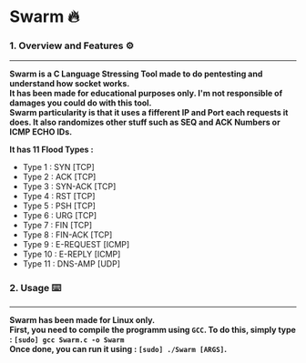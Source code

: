 # Swarm 🔥

### 1. Overview and Features ⚙️
---

**Swarm is a C Language Stressing Tool made to do pentesting and understand how socket works.**<br>
**It has been made for educational purposes only. I'm not responsible of damages you could do with this tool.**<br>
**Swarm particularity is that it uses a fifferent IP and Port each requests it does. It also randomizes other stuff such as SEQ and ACK Numbers or ICMP ECHO IDs.**<br>

**It has 11 Flood Types :**
- Type 1 : SYN [TCP]
- Type 2 : ACK [TCP]
- Type 3 : SYN-ACK [TCP]
- Type 4 : RST [TCP]
- Type 5 : PSH [TCP]
- Type 6 : URG [TCP]
- Type 7 : FIN [TCP]
- Type 8 : FIN-ACK [TCP]
- Type 9 : E-REQUEST [ICMP]
- Type 10 : E-REPLY [ICMP]
- Type 11 : DNS-AMP [UDP]

### 2. Usage ⌨️
---

**Swarm has been made for Linux only.**<br>
**First, you need to compile the programm using `GCC`. To do this, simply type : `[sudo] gcc Swarm.c -o Swarm`**<br>
**Once done, you  can run it using : `[sudo] ./Swarm [ARGS]`.**
